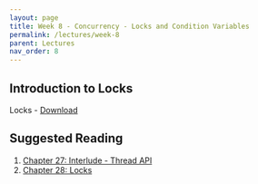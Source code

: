 ```yaml
---
layout: page
title: Week 8 - Concurrency - Locks and Condition Variables
permalink: /lectures/week-8
parent: Lectures
nav_order: 8
---
```


## Introduction to Locks

Locks - [Download](https://karthikv1392.github.io/cs3301_osn/slides/OSN_L15.pdf)


## Suggested Reading

1. [Chapter 27: Interlude - Thread API](https://pages.cs.wisc.edu/~remzi/OSTEP/threads-api.pdf)
1. [Chapter 28: Locks](https://pages.cs.wisc.edu/~remzi/OSTEP/threads-locks.pdf)
